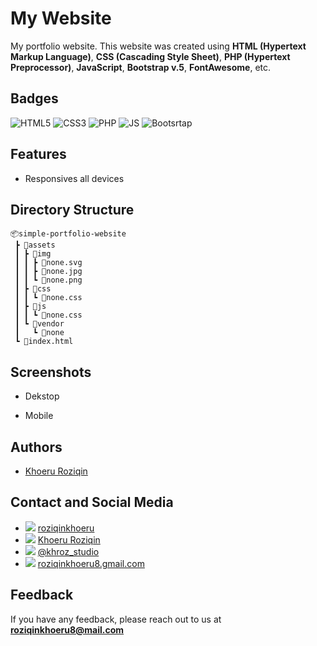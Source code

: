 # My Website

My portfolio website. This website was created using **HTML (Hypertext Markup Language)**, **CSS (Cascading Style Sheet)**, **PHP (Hypertext Preprocessor)**, **JavaScript**, **Bootstrap v.5**, **FontAwesome**, etc.

## Badges

![HTML5](https://img.shields.io/badge/HTML5-E34F26?style=for-the-badge&logo=html5&logoColor=white)
![CSS3](https://img.shields.io/badge/CSS3-1572B6?style=for-the-badge&logo=css3&logoColor=white)
![PHP](https://img.shields.io/badge/PHP-777BB4?style=for-the-badge&logo=php&logoColor=white)
![JS](https://img.shields.io/badge/JavaScript-F7DF1E?style=for-the-badge&logo=javascript&logoColor=black)
![Bootsrtap](https://img.shields.io/badge/Bootstrap-563D7C?style=for-the-badge&logo=bootstrap&logoColor=white)

## Features

- Responsives all devices

## Directory Structure

```
📦simple-portfolio-website
 ┣ 📂assets
 ┃ ┣ 📂img
 ┃ ┃ ┣ 📜none.svg
 ┃ ┃ ┣ 📜none.jpg
 ┃ ┃ ┗ 📜none.png
 ┃ ┣ 📂css
 ┃ ┃ ┗ 📜none.css
 ┃ ┣ 📂js
 ┃ ┃ ┗ 📜none.css
 ┃ ┗ 📂vendor
 ┃   ┗ 📂none
 ┗ 📜index.html
```

## Screenshots

- Dekstop
  <!-- ![Dekstop Screenshot](https://github.com/roziqinkhoeru/simple-portfolio-website/blob/bf00c73cced3345500f982abf890339ea17a877d/Dekstop-view-Simple%20Portfolio.png) -->

- Mobile

## Authors

- [Khoeru Roziqin](https://github.com/roziqinkhoeru)

## Contact and Social Media

- ![](https://img.shields.io/badge/GitHub-100000?style=for-the-badge&logo=github&logoColor=white) [roziqinkhoeru](https://github.com/roziqinkhoeru)
- ![](https://img.shields.io/badge/LinkedIn-0077B5?style=for-the-badge&logo=linkedin&logoColor=white) [Khoeru Roziqin](https://www.linkedin.com/in/roziqinkhoeru)
- ![](https://img.shields.io/badge/Instagram-E4405F?style=for-the-badge&logo=instagram&logoColor=white) [@khroz_studio](https://www.instagram.com/khroz_studio/)
- ![](https://img.shields.io/badge/Gmail-D14836?style=for-the-badge&logo=gmail&logoColor=white) [roziqinkhoeru8.gmail.com](mailto:roziqinkhoeru8@gmail.com?)

## Feedback

If you have any feedback, please reach out to us at **roziqinkhoeru8@mail.com**
